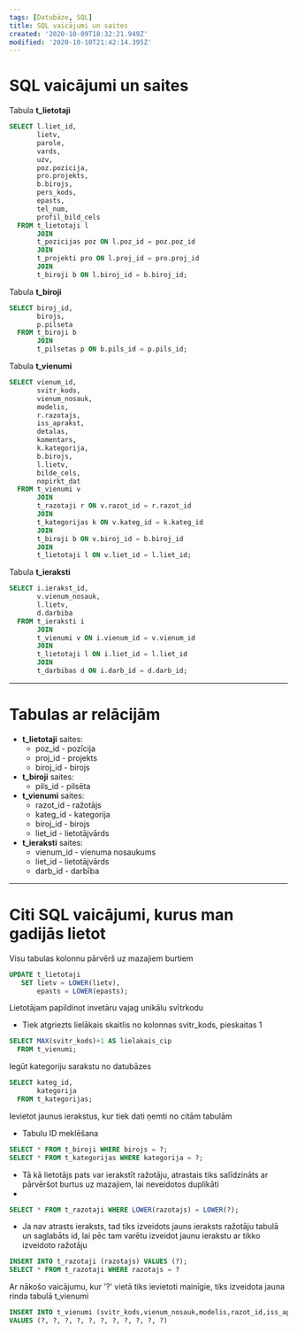 ```yaml
---
tags: [Datubāze, SQL]
title: SQL vaicājumi un saites
created: '2020-10-09T18:32:21.949Z'
modified: '2020-10-10T21:42:14.395Z'
---
```


# SQL vaicājumi un saites
Tabula **t_lietotaji**
```SQL
SELECT l.liet_id,
       lietv,
       parole,
       vards,
       uzv,
       poz.pozicija,
       pro.projekts,
       b.birojs,
       pers_kods,
       epasts,
       tel_num,
       profil_bild_cels
  FROM t_lietotaji l
       JOIN
       t_pozicijas poz ON l.poz_id = poz.poz_id
       JOIN
       t_projekti pro ON l.proj_id = pro.proj_id
       JOIN
       t_biroji b ON l.biroj_id = b.biroj_id;
```

Tabula **t_biroji**
```SQL
SELECT biroj_id,
       birojs,
       p.pilseta
  FROM t_biroji b
       JOIN
       t_pilsetas p ON b.pils_id = p.pils_id;
```

Tabula **t_vienumi**
```SQL
SELECT vienum_id,
       svitr_kods,
       vienum_nosauk,
       modelis,
       r.razotajs,
       iss_aprakst,
       detalas,
       komentars,
       k.kategorija,
       b.birojs,
       l.lietv,
       bilde_cels,
       nopirkt_dat
  FROM t_vienumi v
       JOIN
       t_razotaji r ON v.razot_id = r.razot_id
       JOIN
       t_kategorijas k ON v.kateg_id = k.kateg_id
       JOIN
       t_biroji b ON v.biroj_id = b.biroj_id
       JOIN
       t_lietotaji l ON v.liet_id = l.liet_id;
```

Tabula **t_ieraksti**
```SQL
SELECT i.ierakst_id,
       v.vienum_nosauk,
       l.lietv,
       d.darbiba
  FROM t_ieraksti i
       JOIN
       t_vienumi v ON i.vienum_id = v.vienum_id
       JOIN
       t_lietotaji l ON i.liet_id = l.liet_id
       JOIN
       t_darbibas d ON i.darb_id = d.darb_id;
```
--- 
# Tabulas ar relācijām
- **t_lietotaji** saites:
    - poz_id - pozīcija
    - proj_id - projekts
    - biroj_id - birojs
- **t_biroji** saites:
    - pils_id - pilsēta
- **t_vienumi** saites:
    - razot_id - ražotājs
    - kateg_id - kategorija
    - biroj_id - birojs
    - liet_id - lietotājvārds
- **t_ieraksti** saites:
    - vienum_id - vienuma nosaukums
    - liet_id - lietotājvārds
    - darb_id - darbība


---
# Citi SQL vaicājumi, kurus man gadijās lietot
Visu tabulas kolonnu pārvērš uz mazajiem burtiem
```SQL
UPDATE t_lietotaji
   SET lietv = LOWER(lietv),
       epasts = LOWER(epasts);
```
Lietotājam papildinot invetāru vajag unikālu svītrkodu
- Tiek atgriezts lielākais skaitlis no kolonnas svitr_kods, pieskaitas 1
```SQL
SELECT MAX(svitr_kods)+1 AS lielakais_cip
  FROM t_vienumi;
```
Iegūt kategoriju sarakstu no datubāzes
```SQL
SELECT kateg_id,
       kategorija
  FROM t_kategorijas;
```
Ievietot jaunus ierakstus, kur tiek dati ņemti no citām tabulām
- Tabulu ID meklēšana
```SQL
SELECT * FROM t_biroji WHERE birojs = ?;
SELECT * FROM t_kategorijas WHERE kategorija = ?;
```
- Tā kā lietotājs pats var ierakstīt ražotāju, atrastais tiks salīdzināts ar pārvēršot burtus uz mazajiem, lai neveidotos duplikāti
- 
```SQL
SELECT * FROM t_razotaji WHERE LOWER(razotajs) = LOWER(?);
```
- Ja nav atrasts ieraksts, tad tiks izveidots jauns ieraksts ražotāju tabulā un saglabāts id, lai pēc tam varētu izveidot jaunu ierakstu ar tikko izveidoto ražotāju
```SQL
INSERT INTO t_razotaji (razotajs) VALUES (?);
SELECT * FROM t_razotaji WHERE razotajs = ?
```
Ar nākošo vaicājumu, kur '?' vietā tiks ievietoti mainīgie, tiks izveidota jauna rinda tabulā t_vienumi
```SQL
INSERT INTO t_vienumi (svitr_kods,vienum_nosauk,modelis,razot_id,iss_aprakst,detalas,kateg_id,biroj_id,liet_id,bilde_cels,nopirkt_dat) 
VALUES (?, ?, ?, ?, ?, ?, ?, ?, ?, ?, ?)
```




